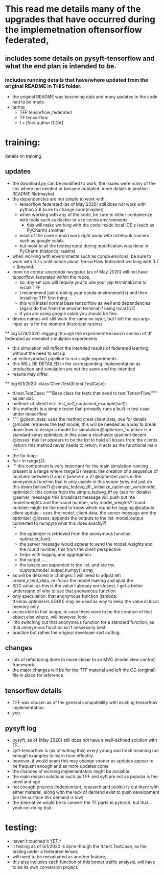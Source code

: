 # This read me details many of the upgrades that have occurred during the implemetnation oftensorflow federated,
## includes some details on pysyft-tensorflow and what the end plan is intended to be.
### includes running details that have/where updated from the original README in THIS folder.
* the original README was becoming data and many updates to the code had to be made.
* terms:
	* TFF tensorflow_federated
	* TF tensorflow
	* I = [fork author GIGA]

# training: 
details on training.
###
## updates
* the download.py can be modified to work, the issues were many of the libs where not needed
	or became outdated. more details in another README file(maybe)
* the dependencies are not simple to work with.
	* tensorflow federated (as of May 2020) still does not work with python 3.8 (sure to change soon(maybe))
	* when working with any of the code, be sure to either containerize with tools such as docker or use conda environments
		* this will make working with the code inside local IDE's (such as PyCharm) smother
	* most of the code should work right away with notebook runners such as google colab.
	* but most to all the testing done during modification was done in PyCharm (historical raisins)
* when working with environments such as conda environs, be sure to work with 3.7.x until notice about TensorFlow federated working with 3.7 < [beyond]
* more on conda: anaconda navigator (as of May 2020) will not have tensorflow_federated within the repos,
	* so, any set ups will require you to use your pip terminal/cmd to install TFF
	*	I recommend just creating your conda environment(s) and then installing TFF first thing, 
	* 	this will install normal base tensorflow as well and dependencies (again do this from the environ terminal if using local IDE)
	* 	if you are using google colab you should be fine.
* device names will still work the same on input, but I left the sys.args input as is for the moment (historical raisins)

** log 5/28/2020: digging through the experiment/research section of tff federated as revealed simulation experiments
*   this simulation will reflect the intended results of federated learning without the need to set up
*   an entire product pipeline to run single experiments.
*   this WILL BE DETAILED in the corresponding implementation as production and simulation are not the same and the intended 
*   results may differ. 

** log 6/1/2020: class ClientTest(tf.test.TestCase):
*  tf.test.TestCase: """Base class for tests that need to test TensorFlow.""" as per doc
*  method: of clientTest: test_self_contained_example(self):
*  this methods is a simple tester that primarily runs a built in test case under tensorflow
*    """
        @client_data: uses the method creat client data, see for details
        @model: retrieves the test model, this will be needed as a way to break down how to design a model for simulation
        @optimizer_function: is a standard keras optimizer, in this case a stochastic gradient decent
        @losses: this list appears to be the list to hold all losses from the clients
        :return: this method never needs to return, it acts as the functional main
    """
*   the for loop:
*   for r in range(2):
*   '''
        this component is very important for the main simulation running
        present is a range where range(2) means: the creation of a sequence of numbers between 0 and n (where n = 2)
        @optimizer pulls in the anonymous function that is only usable in this scope (why not just do this down bellow?)
        @simple_fedavg_tff._initialize_optimizer_vars(model, optimizer): this comes from the simple_fedavg_tff py
            (see for details)
        @server_message: this broadcast message will push out hte model.weights and the round number, 
            why model_weights?
            round number: might be the need to know which round for logging
        @outputs: client update - uses the model, client data, the server message and the optimizer
        @losses: appends the outputs to the list. model_output converted to numpy()(what this does exactly?)        
    '''
    * the optimizer is retrieved from the anonymous function optimzier_fun().
    * the server message would appear to send the model_weights and the round number, this from the client perspective
    * helps with logging and aggregation.
    * the output .....
    * the losses are appended to the list, and are the ouptuts.model_output.numpy() array
* as will be detailed in changes: I will need to adjust teh create_client_data, re-focus the model making and ajust the 
* SDG value: as this is the value I already am closest, I get a better understand of why to use that anonamous function
* only speculation: that anonymous function (lambda: tf.keras.optimizers.SGD()) may be used as way to keep the value in local memory only 
* accessible in that scope, in case there were to be the creation of that object else where, will however, look
* into switching out that anonymous function for a standard function, as that anonymous function isn't nessesariy best 
* practice but rather the original developer sort cutting.  

## changes
* lots of refactoring done to move closer to an MVC (model view control) framework.
* the major changes will be for the TFF material and left the OG (original) file in place for reference.


## tensorflow details
* TFF was chosen as of the general compatibility with existing tensorflow implementation.
* yep.

## pysyft log
* pysyft, as of (May 2020) still does not have a well-defined solution with TF.
* syft-tensorflow is (as of writing this) every young and fresh meaning not enough examples to learn from effectily.
* however, it would seam this may change sooner as updates appear to be frequent enough and as more updates come 
* the chances of working implementation might be possible. 
* the main reason solutions such as TFF and syft are not as popular is the need and age
* not enough projects (independent, research and public) is out there with either material, along with the lack of demand exist to push development (on the surface this demand is low)
* the alternative would be to convert the TF parts to pytorch, but that... yeah not doing that.


# testing:
* haven't touched it YET.*
* it testing as of 6/1/2020 is done though the tf.test.TestCase, as the testing under a federated lenses
* will need to be reevaluated as another feature, 
* this also includes each function of this botnet traffic analysis, will have to be its own conversion project.

